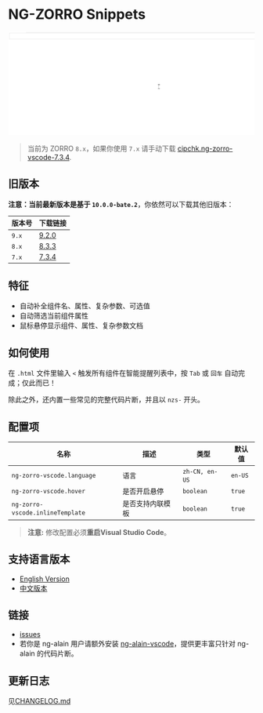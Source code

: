 # NG-ZORRO Snippets

![Help](help.gif)

> 当前为 ZORRO `8.x`，如果你使用 `7.x` 请手动下载 [cipchk.ng-zorro-vscode-7.3.4](https://raw.githubusercontent.com/ng-alain/ng-zorro-vscode/master/cipchk.ng-zorro-vscode-zh-CN-7.3.4.vsix).

## 旧版本

**注意：当前最新版本是基于 `10.0.0-bate.2`**，你依然可以下载其他旧版本：

| 版本号 | 下载链接 |
|---------|----------|
| `9.x` | [9.2.0](https://raw.githubusercontent.com/ng-alain/ng-zorro-vscode/master/cipchk.ng-zorro-vscode-zh-CN-9.2.0.vsix) |
| `8.x` | [8.3.3](https://raw.githubusercontent.com/ng-alain/ng-zorro-vscode/master/cipchk.ng-zorro-vscode-zh-CN-8.3.3.vsix) |
| `7.x` | [7.3.4](https://raw.githubusercontent.com/ng-alain/ng-zorro-vscode/master/cipchk.ng-zorro-vscode-zh-CN-7.3.4.vsix) |

## 特征

- 自动补全组件名、属性、复杂参数、可选值
- 自动筛选当前组件属性
- 鼠标悬停显示组件、属性、复杂参数文档

## 如何使用

在 `.html` 文件里输入 `<` 触发所有组件在智能提醒列表中，按 `Tab` 或 `回车` 自动完成；仅此而已！

除此之外，还内置一些常见的完整代码片断，并且以 `nzs-` 开头。

## 配置项

| 名称 | 描述 | 类型 | 默认值 |
|----|----|----|-----|
| `ng-zorro-vscode.language` | 语言 | `zh-CN, en-US` | `en-US` |
| `ng-zorro-vscode.hover` | 是否开启悬停 | `boolean` | `true` |
| `ng-zorro-vscode.inlineTemplate` | 是否支持内联模板 | `boolean` | `true` |

> **注意:** 修改配置必须**重启Visual Studio Code**。

## 支持语言版本

- [English Version](https://marketplace.visualstudio.com/items?itemName=cipchk.ng-zorro-vscode)
- [中文版本](https://marketplace.visualstudio.com/items?itemName=cipchk.ng-zorro-vscode-zh-CN)

## 链接

- [issues](https://github.com/cipchk/ng-zorro-vscode/issues)
- 若你是 ng-alain 用户请额外安装 [ng-alain-vscode](https://marketplace.visualstudio.com/items?itemName=cipchk.ng-alain-vscode)，提供更丰富只针对 ng-alain 的代码片断。

## 更新日志

见[CHANGELOG.md](CHANGELOG.md)
